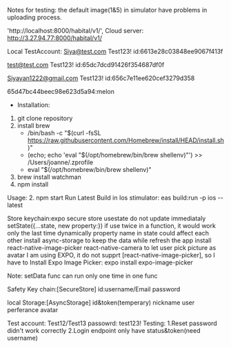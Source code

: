 Notes for testing:
the default image(1&5) in simulator have problems in uploading process.

'http://localhost:8000/habital/v1/',
Cloud server:
http://3.27.94.77:8000/habital/v1/

Local TestAccount:
Siya@test.com
Test123!
id:6613e28c03848ee9067f413f

test@test.com
Test123!
id:65dc7dcd91426f354687df0f

Siyayan1222@gmail.com
Test123!
id:656c7e11ee620cef3279d358

65d47bc44beec98e623d5a94:melon

- Installation:
1. git clone repository
2. install brew
   - /bin/bash -c "$(curl -fsSL https://raw.githubusercontent.com/Homebrew/install/HEAD/install.sh)"
   - (echo; echo 'eval "$(/opt/homebrew/bin/brew shellenv)"') >> /Users/joanne/.zprofile
   - eval "$(/opt/homebrew/bin/brew shellenv)"
3. brew install watchman
4. npm install

Usage:
2. npm start
Run Latest Build in Ios stimulator:
eas build:run -p ios --latest

Store keychain:expo secure store
usestate do not update immediataly
setState({...state, new property:})
if use twice in a function, it would work only the last time dynamically
property name in state could affect each other
install async-storage to keep the data while refresh the app
install react-native-image-picker react-native-camera to let user pick picture as avatar
I am using EXPO, it do not supprt [react-native-image-picker], so I have to Install Expo Image Picker:
expo install expo-image-picker

Note: setData func can run only one time in one func


Safety Key chain:[SecureStore]
id:username/Email
password

local Storage:[AsyncStorage]
id&token(temperary)
nickname
user perferance
avatar


Test account:
Test12/Test13
passowrd: test123!
Testing: 
1.Reset password didn't work correctly
2.Login endpoint only have status&token(need username)

